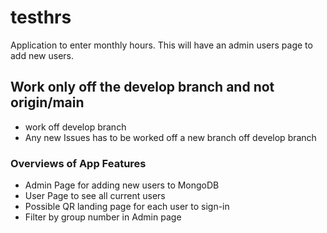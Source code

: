 # testhrs
Application to enter monthly hours. This will have an admin users page to add new users.

## Work only off the develop branch and not origin/main
- work off develop branch
- Any new Issues has to be worked off a new branch off develop branch

### Overviews of App Features

- Admin Page for adding new users to MongoDB 
- User Page to see all current users
- Possible QR landing page for each user to sign-in
- Filter by group number in Admin page